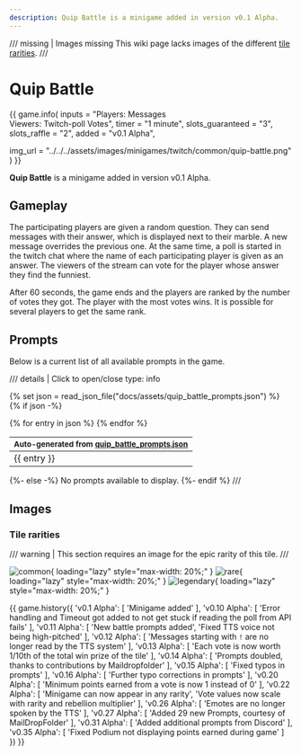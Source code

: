 ```yaml
---
description: Quip Battle is a minigame added in version v0.1 Alpha.
---
```


/// missing | Images missing
This wiki page lacks images of the different [tile rarities](#tile-rarities).
///

# Quip Battle

{{ game.info(
  inputs           = "Players&#58; Messages<br>Viewers&#58; Twitch-poll Votes",
  timer            = "1 minute",
  slots_guaranteed = "3",
  slots_raffle     = "2",
  added            = "v0.1 Alpha",
  
  img_url = "../../../assets/images/minigames/twitch/common/quip-battle.png"
) }}

**Quip Battle** is a minigame added in version v0.1 Alpha.

## Gameplay

The participating players are given a random question. They can send messages with their answer, which is displayed next to their marble. A new message overrides the previous one. At the same time, a poll is started in the twitch chat where the name of each participating player is given as an answer. The viewers of the stream can vote for the player whose answer they find the funniest.

After 60 seconds, the game ends and the players are ranked by the number of votes they got. The player with the most votes wins. It is possible for several players to get the same rank.

## Prompts

Below is a current list of all available prompts in the game.  

/// details | Click to open/close
    type: info

{% set json = read_json_file("docs/assets/quip_battle_prompts.json") %}
{% if json -%}
  <table>
    <thead>
      <tr>
        <th><small>Auto-generated from <a href="https://github.com/chaosleaguewiki/chaosleaguewiki.github.io/blob/main/docs/assets/quip_battle_prompts.json" target="_blank" rel="nofollow">quip_battle_prompts.json</a></small></th>
      </tr>
    </thead>
    <tbody>
      {% for entry in json %}
        <tr>
          <td>{{ entry }}</td>
        </tr>
      {% endfor %}
    </tbody>
  </table>
{%- else -%}
  No prompts available to display.
{%- endif %}
///

## Images

### Tile rarities

/// warning |
This section requires an image for the epic rarity of this tile.
///

![common](../../assets/images/minigames/twitch/common/quip-battle.png "Common rarity version"){ loading="lazy" style="max-width: 20%;" }
![rare](../../assets/images/minigames/twitch/rare/quip-battle.png "Rare rarity verion"){ loading="lazy" style="max-width: 20%;" }
![legendary](../../assets/images/minigames/twitch/legendary/quip-battle.png "Legendary rarity version"){ loading="lazy" style="max-width: 20%;" }
<!-- No images yet.
![epic](../../assets/images/minigames/twitch/epic/quip-battle.png "Epic rarity version"){ loading="lazy" style="max-width: 20%;" }
-->

{{ game.history({
  'v0.1 Alpha': [
    'Minigame added'
  ],
  'v0.10 Alpha': [
    'Error handling and Timeout got added to not get stuck if reading the poll from API fails'
  ],
  'v0.11 Alpha': [
    'New battle prompts added',
    'Fixed TTS voice not being high-pitched'
  ],
  'v0.12 Alpha': [
    'Messages starting with `!` are no longer read by the TTS system'
  ],
  'v0.13 Alpha': [
    'Each vote is now worth 1/10th of the total win prize of the tile'
  ],
  'v0.14 Alpha': [
    'Prompts doubled, thanks to contributions by Maildropfolder'
  ],
  'v0.15 Alpha': [
    'Fixed typos in prompts'
  ],
  'v0.16 Alpha': [
    'Further typo corrections in prompts'
  ],
  'v0.20 Alpha': [
    'Minimum points earned from a vote is now 1 instead of 0'
  ],
  'v0.22 Alpha': [
    'Minigame can now appear in any rarity',
    'Vote values now scale with rarity and rebellion multiplier'
  ],
  'v0.26 Alpha': [
    'Emotes are no longer spoken by the TTS'
  ],
  'v0.27 Alpha': [
    'Added 29 new Prompts, courtesy of MailDropFolder'
  ],
  'v0.31 Alpha': [
    'Added additional prompts from Discord'
  ],
  'v0.35 Alpha': [
    'Fixed Podium not displaying points earned during game'
  ]
}) }}